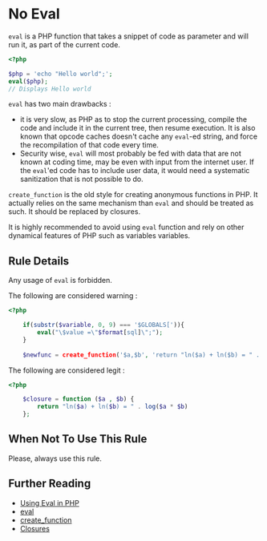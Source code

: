 <!-- Security -->
# No Eval

`eval` is a PHP function that takes a snippet of code as parameter and will run it, as part of the current code. 

```php
<?php

$php = 'echo "Hello world";';
eval($php);
// Displays Hello world

```

`eval` has two main drawbacks : 

* it is very slow, as PHP as to stop the current processing, compile the code and include it in the current tree, then resume execution. It is also known that opcode caches doesn't cache any `eval`-ed string, and force the recompilation of that code every time. 
* Security wise, `eval` will most probably be fed with data that are not known at coding time, may be even with input from the internet user. If the `eval`'ed code has to include user data, it would need a systematic sanitization that is not possible to do. 

`create_function` is the old style for creating anonymous functions in PHP. It actually relies on the same mechanism than `eval` and should be treated as such. It should be replaced by closures.

It is highly recommended to avoid using `eval` function and rely on other dynamical features of PHP such as variables variables. 


## Rule Details

Any usage of `eval`  is forbidden. 

The following are considered warning : 
```php
<?php

	if(substr($variable, 0, 9) === '$GLOBALS[')){
		eval("\$value =\"$format[sql]\";");
	}
	
	$newfunc = create_function('$a,$b', 'return "ln($a) + ln($b) = " . log($a * $b);');

```

The following are considered legit : 

```php
<?php

	$closure = function ($a , $b) { 
		return "ln($a) + ln($b) = " . log($a * $b)
	};

```


## When Not To Use This Rule

Please, always use this rule.

## Further Reading
* [Using Eval in PHP](http://blog.joshuaeichorn.com/archives/2005/08/01/using-eval-in-php/)
* [eval](http://php.net/manual/en/function.eval.php)
* [create_function](http://php.net/manual/en/function.create_function.php)
* [Closures](http://php.net/manual/en/class.closure.php)
